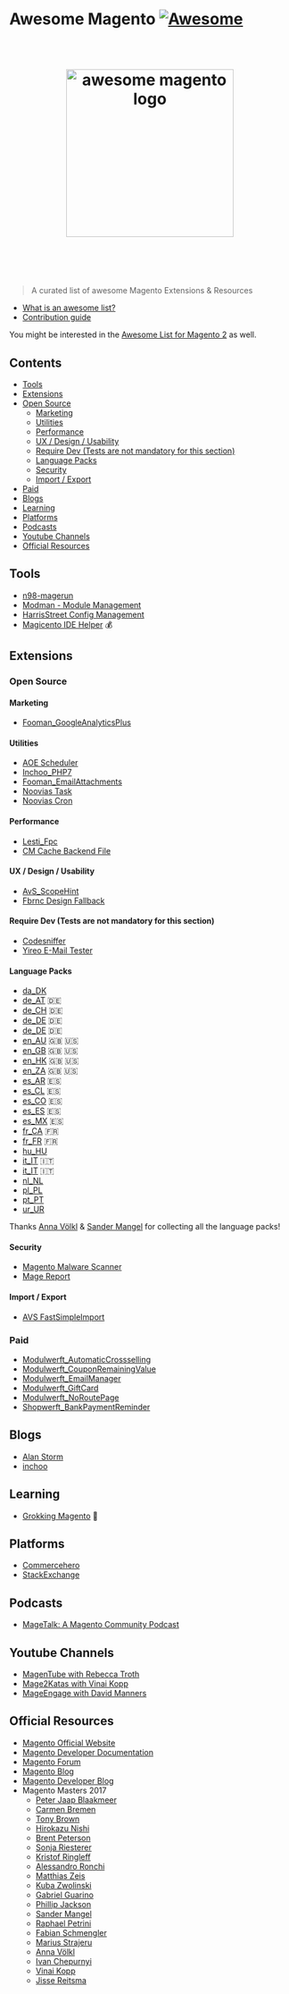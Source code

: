 # Awesome Magento [![Awesome](https://cdn.rawgit.com/sindresorhus/awesome/d7305f38d29fed78fa85652e3a63e154dd8e8829/media/badge.svg)](https://github.com/sindresorhus/awesome)

<h1 align="center">
	<br>
	<img width="300" src="https://github.com/DavidLambauer/awesome-magento/blob/master/media/awesome-magento-logo.png" alt="awesome magento logo">
	<br>
	<br>
	<br>
</h1>

> A curated list of awesome Magento Extensions & Resources

- [What is an awesome list?](https://github.com/sindresorhus/awesome/blob/master/awesome.md)
- [Contribution guide](contributing.md)

You might be interested in the [Awesome List for Magento 2](https://github.com/DavidLambauer/awesome-magento2) as well.

## Contents

- [Tools](#tools)
- [Extensions](#extensions)
 - [Open Source](#open-source)
   - [Marketing](#marketing)
    - [Utilities](#utilities) 
    - [Performance](#performance)
    - [UX / Design / Usability](#ux--design--usability)
    - [Require Dev (Tests are not mandatory for this section)](#require-dev-tests-are-not-mandatory-for-this-section)
    - [Language Packs](#language-packs)
    - [Security](#security)
    - [Import / Export](#import--export)
 - [Paid](#paid)
- [Blogs](#blogs)
- [Learning](#learning)
- [Platforms](#platforms)
- [Podcasts](#podcasts)
- [Youtube Channels](#youtube-channels)
- [Official Resources](#official-resources)


## Tools

- [n98-magerun](http://magerun.net/)
- [Modman - Module Management](https://github.com/colinmollenhour/modman)
- [HarrisStreet Config Management](https://github.com/Zookal/HarrisStreet-ImpEx)
- [Magicento IDE Helper](http://magicento.com/) :moneybag:

## Extensions

### Open Source

#### Marketing

- [Fooman_GoogleAnalyticsPlus](https://github.com/fooman/googleanalyticsplus)

#### Utilities

- [AOE Scheduler](https://github.com/AOEpeople/Aoe_Scheduler)
- [Inchoo_PHP7](https://github.com/Inchoo/Inchoo_PHP7)
- [Fooman_EmailAttachments](https://github.com/fooman/emailattachments/)
- [Noovias Task](https://github.com/noovias/ext.magento.noovias.extensions)
- [Noovias Cron](https://github.com/noovias/ext.magento.noovias.cron)

#### Performance
- [Lesti_Fpc](https://github.com/GordonLesti/Lesti_Fpc)
- [CM Cache Backend File](https://github.com/colinmollenhour/Cm_Cache_Backend_File)

#### UX / Design / Usability

- [AvS_ScopeHint](https://github.com/avstudnitz/AvS_ScopeHint)
- [Fbrnc Design Fallback](https://github.com/fbrnc/Aoe_DesignFallback)

#### Require Dev (Tests are not mandatory for this section)

- [Codesniffer](https://github.com/magento-ecg/coding-standard)
- [Yireo E-Mail Tester](https://www.yireo.com/software/magento-extensions/emailtester/downloads)

#### Language Packs

- [da_DK](https://magentodanmark.dk/)
- [de_AT](https://github.com/MaWoScha/German_LocalePack_de_AT) :de:
- [de_CH](https://github.com/MaWoScha/German_LocalePack_de_CH) :de:
- [de_DE](https://github.com/MaWoScha/German_LocalePack_de_DE) :de:
- [de_DE](https://github.com/riconeitzel/German_LocalePack_de_DE) :de:
- [en_AU](https://github.com/MaWoScha/German_LocalePack_en_AU) :gb: :us:
- [en_GB](https://github.com/MaWoScha/German_LocalePack_en_GB) :gb: :us:
- [en_HK](https://github.com/MaWoScha/German_LocalePack_en_HK) :gb: :us:
- [en_ZA](https://github.com/MaWoScha/German_LocalePack_en_ZA) :gb: :us:
- [es_AR](https://github.com/MaWoScha/German_LocalePack_es_AR) :es:
- [es_CL](https://github.com/MaWoScha/German_LocalePack_es_CL) :es:
- [es_CO](https://github.com/MaWoScha/German_LocalePack_es_CO) :es:
- [es_ES](https://github.com/MaWoScha/German_LocalePack_es_ES) :es:
- [es_MX](https://github.com/MaWoScha/German_LocalePack_es_MX) :es:
- [fr_CA](https://github.com/MaWoScha/German_LocalePack_fr_CA) :fr:
- [fr_FR](http://www.bkm.uno/services-additionnels/magento-pack-fr-1-9-1.html) :fr:
- [hu_HU](https://github.com/versedi/Magento-Locales/tree/master/app/locale/hu_HU)
- [it_IT](https://github.com/MaWoScha/German_LocalePack_it_IT) :it:
- [it_IT](https://bitbucket.org/bitbull/magento-translations-it) :it:
- [nl_NL](https://github.com/ho-nl/magento1-Ho_nl_NL) 
- [pl_PL](https://github.com/SnowdogApps/MagentoEE-Translation-pl_PL) 
- [pt_PT](https://github.com/MaWoScha/German_LocalePack_pt_PT) 
- [ur_UR](https://github.com/MaWoScha/German_LocalePack_ur_UR) 

Thanks [Anna Völkl](https://github.com/avoelkl) & [Sander Mangel](https://github.com/sandermangel) for collecting all the language packs! 


#### Security

- [Magento Malware Scanner](https://github.com/gwillem/magento-malware-scanner)
- [Mage Report](https://www.magereport.com/)


#### Import / Export

- [AVS FastSimpleImport](https://github.com/avstudnitz/AvS_FastSimpleImport)

### Paid

- [Modulwerft_AutomaticCrossselling](https://en.modulwerft.com/magento-automatic-cross-selling.html)
- [Modulwerft_CouponRemainingValue](https://en.modulwerft.com/magento-coupon-remaining-value.html)
- [Modulwerft_EmailManager](https://en.modulwerft.com/magento-e-mail-manager.html)
- [Modulwerft_GiftCard](https://en.modulwerft.com/magento-gift-cards.html)
- [Modulwerft_NoRoutePage](https://en.modulwerft.com/magento-404-redirects.html)
- [Shopwerft_BankPaymentReminder](https://en.modulwerft.com/magento-automatic-bank-payment-reminder.html)

## Blogs

- [Alan Storm](http://alanstorm.com/category/magento/)
- [inchoo](http://inchoo.net/category/magento/)

## Learning

- [Grokking Magento](https://shop.vinaikopp.com/grokking-magento/#!/home) :book:

## Platforms

- [Commercehero](https://commercehero.io/)
- [StackExchange](http://magento.stackexchange.com/)

## Podcasts

- [MageTalk: A Magento Community Podcast](http://magetalk.com/)


## Youtube Channels

- [MagenTube with Rebecca Troth](https://www.youtube.com/channel/UCOt6RkhO3HW2g3PirIP-zMQ)
- [Mage2Katas with Vinai Kopp](https://www.youtube.com/channel/UCRFDWo7jTlrpEsJxzc7WyPw)
- [MageEngage with David Manners](https://www.youtube.com/channel/UCmceWHPxpYr2FaMe4M-H1ZQ)

## Official Resources

- [Magento Official Website](https://www.magento.com)
- [Magento Developer Documentation](http://devdocs.magento.com/)
- [Magento Forum](https://community.magento.com/)
- [Magento Blog](https://blog.magento.com)
- [Magento Developer Blog](https://community.magento.com/t5/Magento-DevBlog/bg-p/devblog?nobounce=)
- Magento Masters 2017
  - [Peter Jaap Blaakmeer](https://commercehero.io/peterjaap)
  - [Carmen Bremen](https://commercehero.io/neoshops)
  - [Tony Brown](https://commercehero.io/tonegolf71)
  - [Hirokazu Nishi]()
  - [Brent Peterson](https://commercehero.io/brentwpeterson)
  - [Sonja Riesterer](https://commercehero.io/sonja)
  - [Kristof Ringleff](https://commercehero.io/fooman)
  - [Alessandro Ronchi](https://commercehero.io/aleron75)
  - [Matthias Zeis](https://commercehero.io/mzeis)
  - [Kuba Zwolinski](https://commercehero.io/kuba)
  - [Gabriel Guarino](https://commercehero.io/guarinomagento)
  - [Phillip Jackson](https://commercehero.io/philwinkle)
  - [Sander Mangel](https://commercehero.io/sander)
  - [Raphael Petrini](https://commercehero.io/raphaelpetrini)
  - [Fabian Schmengler](https://commercehero.io/schmengler)
  - [Marius Strajeru](https://commercehero.io/MariusStrajeru)
  - [Anna Völkl](https://commercehero.io/annavoelkl)
  - [Ivan Chepurnyi](https://commercehero.io/ivan)
  - [Vinai Kopp](https://commercehero.io/vinai)
  - [Jisse Reitsma](https://commercehero.io/jissereitsma)

